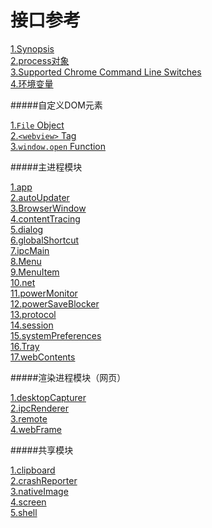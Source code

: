 # 接口参考

[1.Synopsis](synopsis.html)   
[2.process对象](process-object.html)   
[3.Supported Chrome Command Line Switches](supported-chrome-command-line-switches.html)   
[4.环境变量](environment-variables.html)   


#####自定义DOM元素

[1.`File` Object](DOM/file-object.html)   
[2.`<webview>` Tag](DOM/webview-tag.html)   
[3.`window.open` Function](DOM/window-open-function.html)   

#####主进程模块

[1.app](main/app.html)    
[2.autoUpdater](main/autoUpdater.html)    
[3.BrowserWindow](main/BrowserWindow.html)   
[4.contentTracing](main/contentTracing.html)   
[5.dialog](main/dialog.html)   
[6.globalShortcut](main/globalShortcut.html)   
[7.ipcMain](main/ipcMain.html)   
[8.Menu](main/Menu.html)   
[9.MenuItem](main/MenuItem.html)   
[10.net](main/net.html)   
[11.powerMonitor](main/powerMonitor.html)   
[12.powerSaveBlocker](main/powerSaveBlocker.html)   
[13.protocol](main/protocol.html)   
[14.session](main/session.html)   
[15.systemPreferences](main/systemPreferences.html)   
[16.Tray](main/Tray.html)   
[17.webContents](main/webContents.html)   

#####渲染进程模块（网页）

[1.desktopCapturer](renderer/desktopCapturer.html)    
[2.ipcRenderer](renderer/ipcRenderer.html)   
[3.remote](renderer/remote.html)   
[4.webFrame](renderer/webFrame.html) 

#####共享模块  

[1.clipboard](both/clipboard.html)    
[2.crashReporter](both/crashReporter.html)   
[3.nativeImage](both/nativeImage.html)   
[4.screen](both/screen.html)   
[5.shell](both/shell.html)   

